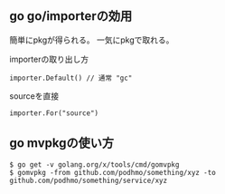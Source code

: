 ## go go/importerの効用

簡単にpkgが得られる。
一気にpkgで取れる。

importerの取り出し方

```
importer.Default() // 通常 "gc"
```

sourceを直接

```
importer.For("source")
```

## go mvpkgの使い方

```
$ go get -v golang.org/x/tools/cmd/gomvpkg
$ gomvpkg -from github.com/podhmo/something/xyz -to github.com/podhmo/something/service/xyz
```
